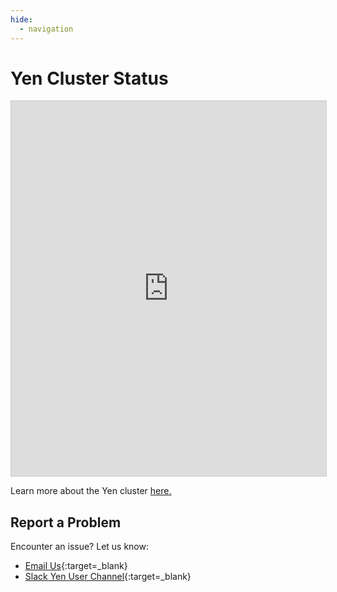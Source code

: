 ```yaml
---
hide:
  - navigation
---
```

# Yen Cluster Status

<div class="row">
    <div class="col-lg-12">
        <iframe class="airtable-embed" src="https://airtable.com/embed/shrS3FLv2TnfNDHgx?backgroundColor=red"
                frameborder="0" width="100%" height="600"
                style="background: transparent; border: 1px solid #ccc;"></iframe>
        <p>Learn more about the Yen cluster <a href="/_getting_started/yen-servers">here.</a></p>
    </div>
</div>

## Report a Problem

Encounter an issue? Let us know:

- [Email Us](mailto:gsb_darcresearch@stanford.edu){:target=_blank}
- [Slack Yen User Channel](https://circlerss.slack.com/archives/C01JXJ6U4E5){:target=_blank}
